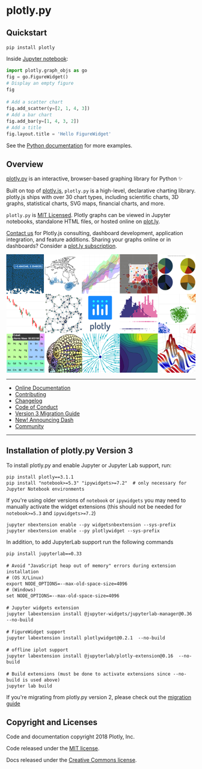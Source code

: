 # plotly.py

## Quickstart

`pip install plotly`

Inside [Jupyter notebook](https://jupyter.org/install):
```python
import plotly.graph_objs as go
fig = go.FigureWidget()
# Display an empty figure
fig

# Add a scatter chart
fig.add_scatter(y=[2, 1, 4, 3])
# Add a bar chart
fig.add_bar(y=[1, 4, 3, 2])
# Add a title
fig.layout.title = 'Hello FigureWidget'
```

See the [Python documentation](https://plot.ly/python/) for more examples.

## Overview
[plotly.py](https://plot.ly/d3-js-for-python-and-pandas-charts/) is an interactive, browser-based graphing library for Python :sparkles:

Built on top of [plotly.js](https://github.com/plotly/plotly.js), `plotly.py` is a high-level, declarative charting library. plotly.js ships with over 30 chart types, including scientific charts, 3D graphs, statistical charts, SVG maps, financial charts, and more.

`plotly.py` is [MIT Licensed](LICENSE.txt). Plotly graphs can be viewed in Jupyter notebooks, standalone HTML files, or hosted online on [plot.ly](https://plot.ly).

[Contact us](https://plot.ly/products/consulting-and-oem/) for Plotly.js consulting, dashboard development, application integration, and feature additions. Sharing your graphs online or in dashboards? Consider a [plot.ly subscription](https://plot.ly/products/cloud).

<p align="center">
    <a href="https://plot.ly/python" target="_blank">
    <img src="https://raw.githubusercontent.com/cldougl/plot_images/add_r_img/plotly_2017.png">
</a></p>

***

- [Online Documentation](https://plot.ly/python)
- [Contributing](contributing.md)
- [Changelog](CHANGELOG.md)
- [Code of Conduct](CODE_OF_CONDUCT.md)
- [Version 3 Migration Guide](migration-guide.md)
- [New! Announcing Dash](https://medium.com/@plotlygraphs/introducing-dash-5ecf7191b503)
- [Community](https://community.plot.ly/c/api/python)

***

## Installation of plotly.py Version 3
To install plotly.py and enable Jupyter or Jupyter Lab support, run:
```
pip install plotly==3.1.1
pip install "notebook>=5.3" "ipywidgets>=7.2"  # only necessary for Jupyter Notebook environments
```

If you're using older versions of `notebook` or `ipywidgets` you may need to manually activate the widget extensions (this should not be needed for `notebook>=5.3` and `ipywidgets>=7.2`)

```
jupyter nbextension enable --py widgetsnbextension --sys-prefix
jupyter nbextension enable --py plotlywidget --sys-prefix
```

In addition, to add JupyterLab support run the following commands

```
pip install jupyterlab==0.33

# Avoid "JavaScript heap out of memory" errors during extension installation
# (OS X/Linux)
export NODE_OPTIONS=--max-old-space-size=4096
# (Windows)
set NODE_OPTIONS=--max-old-space-size=4096

# Jupyter widgets extension
jupyter labextension install @jupyter-widgets/jupyterlab-manager@0.36 --no-build

# FigureWidget support
jupyter labextension install plotlywidget@0.2.1  --no-build

# offline iplot support
jupyter labextension install @jupyterlab/plotly-extension@0.16  --no-build

# Build extensions (must be done to activate extensions since --no-build is used above)
jupyter lab build
```

If you're migrating from plotly.py version 2, please check out the [migration guide](migration-guide.md)

## Copyright and Licenses
Code and documentation copyright 2018 Plotly, Inc.

Code released under the [MIT license](LICENSE.txt).

Docs released under the [Creative Commons license](https://github.com/plotly/documentation/blob/source/LICENSE).
